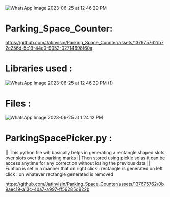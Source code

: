 

![WhatsApp Image 2023-06-25 at 12 46 29 PM](https://github.com/Jatinvisin/Parking_Space_Counter/assets/137675762/69ff52cd-f2f0-422d-8463-77d1067955b4)

# Parking_Space_Counter: 

https://github.com/Jatinvisin/Parking_Space_Counter/assets/137675762/b72c256d-5c19-44e0-9052-02714698f60a

# Libraries used :

![WhatsApp Image 2023-06-25 at 12 46 29 PM (1)](https://github.com/Jatinvisin/Parking_Space_Counter/assets/137675762/25bc024b-7667-460f-b96d-92cc4c3b4d6f)

# Files :
![WhatsApp Image 2023-06-25 at 1 24 12 PM](https://github.com/Jatinvisin/Parking_Space_Counter/assets/137675762/280305b7-cc71-40e3-b274-72581d3d868b)

# ParkingSpacePicker.py :
|| This python file will basically helps in generating a rectangle shaped slots over slots over the parking marks
|| Then stored using pickle so as it can be access anytime for any correction without losing the previous data
|| Funtion is set in a manner that 
      on right click : rectangle is generated
      on left click : on whatever rectangle generated is removed




https://github.com/Jatinvisin/Parking_Space_Counter/assets/137675762/0b9aec19-a13c-4da7-a997-ff59285d922b

